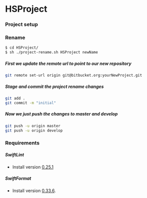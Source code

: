 # HSProject

### Project setup
### Rename
```sh
$ cd HSProject/
$ sh ./project-rename.sh HSProject newName
```

##### First we update the remote url to point to our new repository
```sh 
git remote set-url origin git@bitbucket.org:yourNewProject.git
```

##### Stage and commit the project rename changes

```sh
git add .
git commit -m "initial"
```

##### Now we just push the changes to master and develop
```sh
git push -u origin master
git push -u origin develop
```

### Requirements
##### SwiftLint
* Install version [0.25.1](https://github.com/realm/SwiftLint/releases/tag/0.25.1)

##### SwiftFormat
* Install version [0.33.6](https://github.com/nicklockwood/SwiftFormat/releases/tag/0.33.6).
